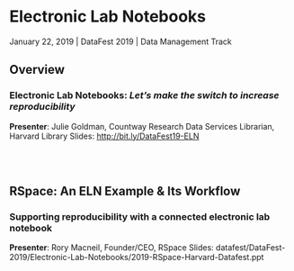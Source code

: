 # Electronic Lab Notebooks

January 22, 2019 | DataFest 2019 | Data Management Track

## Overview
### Electronic Lab Notebooks: <I>Let’s make the switch to increase reproducibility</I>
<b>Presenter</b>: Julie Goldman, Countway Research Data Services Librarian, Harvard Library
Slides: http://bit.ly/DataFest19-ELN

<br><br>

## RSpace: An ELN Example & Its Workflow
### Supporting reproducibility with a connected electronic lab notebook
<b>Presenter</b>: Rory Macneil, Founder/CEO, RSpace
Slides: datafest/DataFest-2019/Electronic-Lab-Notebooks/2019-RSpace-Harvard-Datafest.ppt
